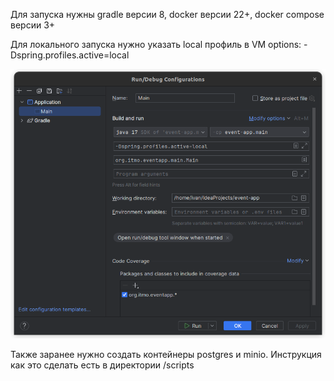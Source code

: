 Для запуска нужны gradle версии 8, docker версии 22+, docker compose версии 3+

Для локального запуска нужно указать local профиль в VM options: -Dspring.profiles.active=local
<div style="text-align:left"><img src=images/img.png/></div>

Также заранее нужно создать контейнеры postgres и minio. Инструкция как это сделать есть в директории /scripts

